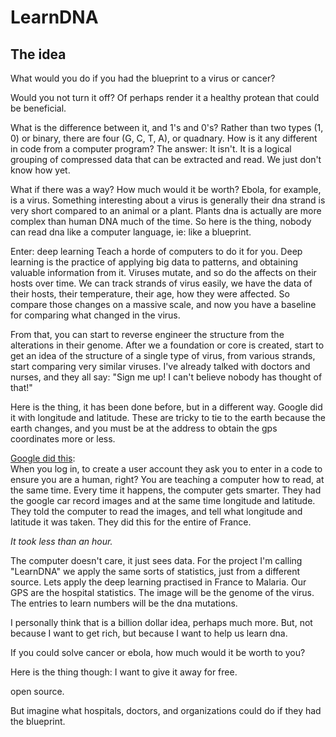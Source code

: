 # LearnDNA

## The idea
What would you do if you had the blueprint to a virus or cancer?

Would you not turn it off?  Of perhaps render it a healthy protean that could be beneficial.

What is the difference between it, and 1's and 0's?  Rather than two types (1, 0) or binary, there are four (G, C, T, A), or quadnary.  How is it any different in code from a computer program?  The answer: It isn't.  It is a logical grouping of compressed data that can be extracted and read.  We just don't know how yet.

What if there was a way? How much would it be worth?  Ebola, for example, is a virus. Something interesting about a virus is generally their dna strand is very short compared to an animal or a plant.  Plants dna is actually are more complex than human DNA much of the time.  So here is the thing, nobody can read dna like a computer language, ie: like a blueprint.  

Enter: deep learning  Teach a horde of computers to do it for you.  Deep learning is the practice of applying big data to patterns, and obtaining valuable information from it.  Viruses mutate, and so do the affects on their hosts over time.  We can track strands of virus easily, we have the data of their hosts, their temperature, their age, how they were affected.  So compare those changes on a massive scale, and now you have a baseline for comparing what changed in the virus.

From that, you can start to reverse engineer the structure from the alterations in their genome.  After we a foundation or core is created, start to get an idea of the structure of a single type of virus, from various strands, start comparing very similar viruses.  I've already talked with doctors and nurses, and they all say: "Sign me up! I can't believe nobody has thought of that!"

Here is the thing, it has been done before, but in a different way.  Google did it with longitude and latitude.  These are tricky to tie to the earth because the earth changes, and you must be at the address to obtain the gps coordinates more or less.

[Google did this](http://www.technologyreview.com/view/523326/how-google-cracked-house-number-identification-in-street-view/):  
When you log in, to create a user account they ask you to enter in a code to ensure you are a human, right?  You are teaching a computer how to read, at the same time.  Every time it happens, the computer gets smarter.  They had the google car record images and at the same time longitude and latitude.  They told the computer to read the images, and tell what longitude and latitude it was taken.  They did this for the entire of France.

*It took less than an hour.*

The computer doesn't care, it just sees data.  For the project I'm calling "LearnDNA" we apply the same sorts of statistics, just from a different source.
Lets apply the deep learning practised in France to Malaria.
Our GPS are the hospital statistics.
The image will be the genome of the virus.
The entries to learn numbers will be the dna mutations.

I personally think that is a billion dollar idea, perhaps much more.  But, not because I want to get rich, but because I want to help us learn dna.

If you could solve cancer or ebola, how much would it be worth to you?

Here is the thing though: I want to give it away for free.

open source.

But imagine what hospitals, doctors, and organizations could do if they had the blueprint.
